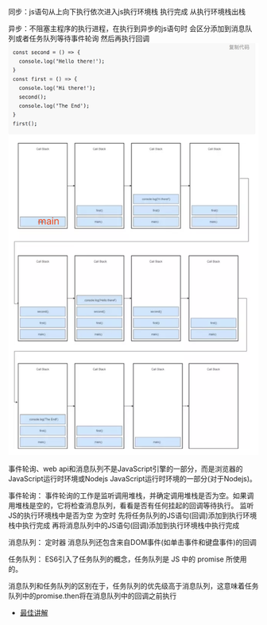 同步：js语句从上向下执行依次进入js执行环境栈 执行完成 从执行环境栈出栈

异步：不阻塞主程序的执行进程，在执行到异步的js语句时 会区分添加到消息队列或者任务队列等待事件轮询 然后再执行回调
![Image text](https://raw.githubusercontent.com/ganbowengo/imgs/master/articleImg/eventLoop.png)

事件轮询、web api和消息队列不是JavaScript引擎的一部分，而是浏览器的JavaScript运行时环境或Nodejs JavaScript运行时环境的一部分(对于Nodejs)。

事件轮询：
事件轮询的工作是监听调用堆栈，并确定调用堆栈是否为空。如果调用堆栈是空的，它将检查消息队列，看看是否有任何挂起的回调等待执行。
监听JS的执行环境栈中是否为空 为空时 
先将任务队列的JS语句(回调)添加到执行环境栈中执行完成 
再将消息队列中的JS语句(回调)添加到执行环境栈中执行完成

消息队列：
定时器
消息队列还包含来自DOM事件(如单击事件和键盘事件)的回调

任务队列：
ES6引入了任务队列的概念，任务队列是 JS 中的 promise 所使用的。

消息队列和任务队列的区别在于，任务队列的优先级高于消息队列，这意味着任务队列中的promise.then将在消息队列中的回调之前执行

- [最佳讲解](https://mp.weixin.qq.com/s/cOMlH-z5noHrg6Upg6zyNw)